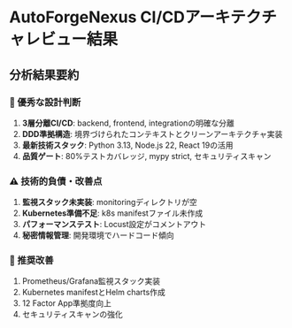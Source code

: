 # AutoForgeNexus CI/CDアーキテクチャレビュー結果

## 分析結果要約

### 🎯 優秀な設計判断
1. **3層分離CI/CD**: backend, frontend, integrationの明確な分離
2. **DDD準拠構造**: 境界づけられたコンテキストとクリーンアーキテクチャ実装
3. **最新技術スタック**: Python 3.13, Node.js 22, React 19の活用
4. **品質ゲート**: 80%テストカバレッジ, mypy strict, セキュリティスキャン

### ⚠️ 技術的負債・改善点
1. **監視スタック未実装**: monitoringディレクトリが空
2. **Kubernetes準備不足**: k8s manifestファイル未作成
3. **パフォーマンステスト**: Locust設定がコメントアウト
4. **秘密情報管理**: 開発環境でハードコード傾向

### 🚀 推奨改善
1. Prometheus/Grafana監視スタック実装
2. Kubernetes manifestとHelm charts作成
3. 12 Factor App準拠度向上
4. セキュリティスキャンの強化